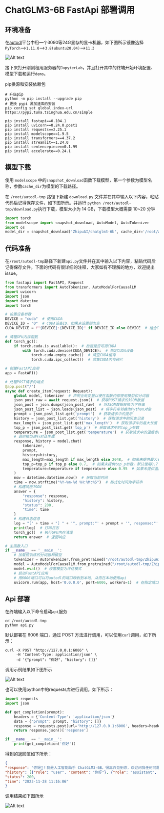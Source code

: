 # ChatGLM3-6B FastApi 部署调用

## 环境准备

在[autodl](https://www.autodl.com/)平台中租一个3090等24G显存的显卡机器，如下图所示镜像选择`PyTorch`-->`1.11.0`-->`3.8(ubuntu20.04)`-->`11.3`

![Alt text](images/image-1.png)

接下来打开刚刚租用服务器的`JupyterLab`，并且打开其中的终端开始环境配置、模型下载和运行`demo`。

pip换源和安装依赖包

```shell
# 升级pip
python -m pip install --upgrade pip
# 更换 pypi 源加速库的安装
pip config set global.index-url https://pypi.tuna.tsinghua.edu.cn/simple

pip install fastapi==0.104.1
pip install uvicorn==0.24.0.post1
pip install requests==2.25.1
pip install modelscope==1.9.5
pip install transformers==4.37.2
pip install streamlit==1.24.0
pip install sentencepiece==0.1.99
pip install accelerate==0.24.1
```
## 模型下载

使用 `modelscope` 中的`snapshot_download`函数下载模型，第一个参数为模型名称，参数`cache_dir`为模型的下载路径。

在 `/root/autodl-tmp` 路径下新建 `download.py` 文件并在其中输入以下内容，粘贴代码后记得保存文件，如下图所示。并运行 `python /root/autodl-tmp/download.py`执行下载，模型大小为 14 GB，下载模型大概需要 10~20 分钟

```python
import torch
from modelscope import snapshot_download, AutoModel, AutoTokenizer
import os
model_dir = snapshot_download('ZhipuAI/chatglm3-6b', cache_dir='/root/autodl-tmp', revision='master')
```

## 代码准备

在`/root/autodl-tmp`路径下新建`api.py`文件并在其中输入以下内容，粘贴代码后记得保存文件。下面的代码有很详细的注释，大家如有不理解的地方，欢迎提出issue。

```python
from fastapi import FastAPI, Request
from transformers import AutoTokenizer, AutoModelForCausalLM
import uvicorn
import json
import datetime
import torch

# 设置设备参数
DEVICE = "cuda"  # 使用CUDA
DEVICE_ID = "0"  # CUDA设备ID，如果未设置则为空
CUDA_DEVICE = f"{DEVICE}:{DEVICE_ID}" if DEVICE_ID else DEVICE  # 组合CUDA设备信息

# 清理GPU内存函数
def torch_gc():
    if torch.cuda.is_available():  # 检查是否可用CUDA
        with torch.cuda.device(CUDA_DEVICE):  # 指定CUDA设备
            torch.cuda.empty_cache()  # 清空CUDA缓存
            torch.cuda.ipc_collect()  # 收集CUDA内存碎片

# 创建FastAPI应用
app = FastAPI()

# 处理POST请求的端点
@app.post("/")
async def create_item(request: Request):
    global model, tokenizer  # 声明全局变量以便在函数内部使用模型和分词器
    json_post_raw = await request.json()  # 获取POST请求的JSON数据
    json_post = json.dumps(json_post_raw)  # 将JSON数据转换为字符串
    json_post_list = json.loads(json_post)  # 将字符串转换为Python对象
    prompt = json_post_list.get('prompt')  # 获取请求中的提示
    history = json_post_list.get('history')  # 获取请求中的历史记录
    max_length = json_post_list.get('max_length')  # 获取请求中的最大长度
    top_p = json_post_list.get('top_p')  # 获取请求中的top_p参数
    temperature = json_post_list.get('temperature')  # 获取请求中的温度参数
    # 调用模型进行对话生成
    response, history = model.chat(
        tokenizer,
        prompt,
        history=history,
        max_length=max_length if max_length else 2048,  # 如果未提供最大长度，默认使用2048
        top_p=top_p if top_p else 0.7,  # 如果未提供top_p参数，默认使用0.7
        temperature=temperature if temperature else 0.95  # 如果未提供温度参数，默认使用0.95
    )
    now = datetime.datetime.now()  # 获取当前时间
    time = now.strftime("%Y-%m-%d %H:%M:%S")  # 格式化时间为字符串
    # 构建响应JSON
    answer = {
        "response": response,
        "history": history,
        "status": 200,
        "time": time
    }
    # 构建日志信息
    log = "[" + time + "] " + '", prompt:"' + prompt + '", response:"' + repr(response) + '"'
    print(log)  # 打印日志
    torch_gc()  # 执行GPU内存清理
    return answer  # 返回响应

# 主函数入口
if __name__ == '__main__':
    # 加载预训练的分词器和模型
    tokenizer = AutoTokenizer.from_pretrained("/root/autodl-tmp/ZhipuAI/chatglm3-6b", trust_remote_code=True)
    model = AutoModelForCausalLM.from_pretrained("/root/autodl-tmp/ZhipuAI/chatglm3-6b", trust_remote_code=True).to(torch.bfloat16).cuda()
    model.eval()  # 设置模型为评估模式
    # 启动FastAPI应用
    # 用6006端口可以将autodl的端口映射到本地，从而在本地使用api
    uvicorn.run(app, host='0.0.0.0', port=6006, workers=1)  # 在指定端口和主机上启动应用
```

## Api 部署

在终端输入以下命令启动`api`服务

```shell
cd /root/autodl-tmp
python api.py
```

默认部署在 6006 端口，通过 POST 方法进行调用，可以使用`curl`调用，如下所示：
```shell
curl -X POST "http://127.0.0.1:6006" \
     -H 'Content-Type: application/json' \
     -d '{"prompt": "你好", "history": []}'
```
调用示例结果如下图所示

![Alt text](images/image-7.png)

也可以使用python中的requests库进行调用，如下所示：

```python
import requests
import json

def get_completion(prompt):
    headers = {'Content-Type': 'application/json'}
    data = {"prompt": prompt, "history": []}
    response = requests.post(url='http://127.0.0.1:6006', headers=headers, data=json.dumps(data))
    return response.json()['response']

if __name__ == '__main__':
    print(get_completion('你好'))
```

得到的返回值如下所示：

```json
{
"response": "你好👋！我是人工智能助手 ChatGLM3-6B，很高兴见到你，欢迎问我任何问题。",
"history": [{"role": "user", "content": "你好"}, {"role": "assistant", "metadata": "", "content": "你好👋！我是人工智能助手 ChatGLM3-6B，很高兴见到你，欢迎问我任何问题。"}],
"status": 200,
"time": "2023-11-28 11:16:06"
}
```
调用结果如下图所示

![Alt text](images/image-8.png)
